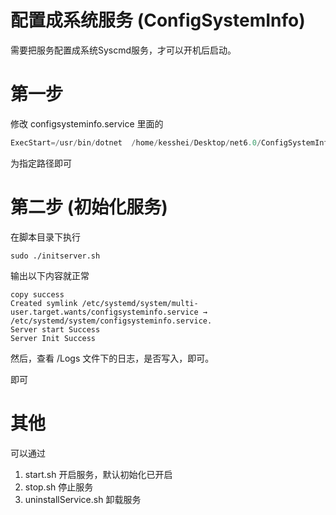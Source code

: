 # 配置成系统服务 (ConfigSystemInfo) 
需要把服务配置成系统Syscmd服务，才可以开机后启动。

# 第一步
修改  configsysteminfo.service 里面的
```csharp
ExecStart=/usr/bin/dotnet  /home/kesshei/Desktop/net6.0/ConfigSystemInfo.dll
```
为指定路径即可
# 第二步 (初始化服务)
在脚本目录下执行

```
sudo ./initserver.sh
```

输出以下内容就正常

```
copy success
Created symlink /etc/systemd/system/multi-user.target.wants/configsysteminfo.service → /etc/systemd/system/configsysteminfo.service.
Server start Success
Server Init Success
```

然后，查看 /Logs 文件下的日志，是否写入，即可。

即可

# 其他
可以通过
1. start.sh 开启服务，默认初始化已开启
2. stop.sh 停止服务
3. uninstallService.sh 卸载服务

